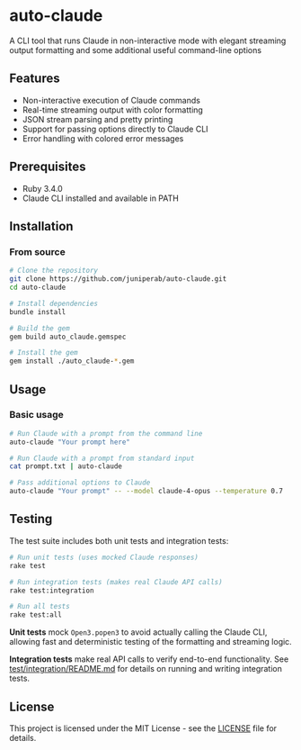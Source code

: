 # auto-claude

A CLI tool that runs Claude in non-interactive mode with elegant streaming output formatting
and some additional useful command-line options

## Features

- Non-interactive execution of Claude commands
- Real-time streaming output with color formatting
- JSON stream parsing and pretty printing
- Support for passing options directly to Claude CLI
- Error handling with colored error messages

## Prerequisites

- Ruby 3.4.0
- Claude CLI installed and available in PATH

## Installation

### From source

```bash
# Clone the repository
git clone https://github.com/juniperab/auto-claude.git
cd auto-claude

# Install dependencies
bundle install

# Build the gem
gem build auto_claude.gemspec

# Install the gem
gem install ./auto_claude-*.gem
```

## Usage

### Basic usage

```bash
# Run Claude with a prompt from the command line
auto-claude "Your prompt here"

# Run Claude with a prompt from standard input
cat prompt.txt | auto-claude

# Pass additional options to Claude
auto-claude "Your prompt" -- --model claude-4-opus --temperature 0.7
```

## Testing

The test suite includes both unit tests and integration tests:

```bash
# Run unit tests (uses mocked Claude responses)
rake test

# Run integration tests (makes real Claude API calls)
rake test:integration

# Run all tests
rake test:all
```

**Unit tests** mock `Open3.popen3` to avoid actually calling the Claude CLI, allowing fast and deterministic testing of the formatting and streaming logic.

**Integration tests** make real API calls to verify end-to-end functionality. See [test/integration/README.md](test/integration/README.md) for details on running and writing integration tests.

## License

This project is licensed under the MIT License - see the [LICENSE](LICENSE) file for details.
